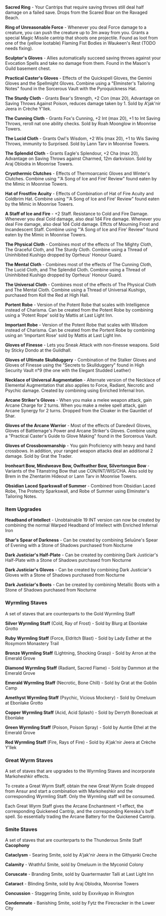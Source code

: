 **Sacred Ring** - Your Cantrips that require saving throws still deal half damage on a failed save. Drops from the Scared Boar on the Ravaged Beach.

**Ring of Unreasonable Force** - Whenever you deal Force damage to a creature, you can push the creature up to 3m away from you. Grants a special Magic Missile cantrip that shoots one projectile. Found as loot from one of the (yellow lootable) Flaming Fist Bodies in Waukeen's Rest (TODO needs fixing).

**Sculptor's Gloves** - Allies automatically succeed saving throws against your Evocation Spells and take no damage from them. Found in the Mason's Guild basement chest.

**Practical Caster's Gloves** - Effects of the Quickspell Gloves, the Gemini Gloves and the Spellmight Gloves. Combine using a "Elminster's Tailoring Notes" found in the Sorcerous Vault with the Pyroquickness Hat.

**The Sturdy Cloth** - Grants Bear's Strength, +2 Con (max 20), Advantage on Saving Throws Against Poison, reduces damage taken by 1. Sold by A'jak'nir Jeera in Crèche Y'llek.

**The Cunning Cloth** - Grants Fox's Cunning, +2 Int (max 20), +1 to Int Saving Throws, reroll nat one ability checks. Sold by Roah Moonglow in Moonrise Towers.

**The Lucid Cloth** - Grants Owl's Wisdom, +2 Wis (max 20), +1 to Wis Saving Throws, immunity to Surprised. Sold by Lann Tarv in Moonrise Towers.

**The Splendid Cloth** - Grants Eagle's Splendour, +2 Cha (max 20), Advantage on Saving Throws against Charmed, 12m darkvision. Sold by Araj Oblodra in Moonrise Towers.

**Cryothermic Clutches** - Effects of Thermoarcanic Gloves and Winter's Clutches. Combine using "'A Song of Ice and Fire' Review" found eaten by the Mimic in Moonrise Towers.

**Hat of Frostfire Acuity** - Effects of Combination of Hat of Fire Acuity and Coldbrim Hat. Combine using "'A Song of Ice and Fire' Review" found eaten by the Mimic in Moonrise Towers.

**A Staff of Ice and Fire** - +2 Staff. Resistance to Cold and Fire Damage. Whenever you deal Cold damage, also deal 1d4 Fire damage. Whenever you deal Fire damage, also deal 1d4 Cold damage. Effcts of Mourning Frost and Incandescent Staff. Combine using "'A Song of Ice and Fire' Review" found eaten by the Mimic in Moonrise Towers.

**The Physical Cloth** - Combines most of the effects of The Mighty Cloth, The Graceful Cloth, and The Sturdy Cloth. Combine using a Thread of Uninhibited Kushigo dropped by Oprheus' Honour Guard.

**The Mental Cloth** - Combines most of the effects of The Cunning Cloth, The Lucid Cloth, and The Splendid Cloth. Combine using a Thread of Uninhibited Kushigo dropped by Oprheus' Honour Guard.

**The Universal Cloth** - Combines most of the effects of The Physical Cloth and The Mental Cloth. Combine using a Thread of Universal Kushigo, purchased from Koll the Red at High Hall.

**Portent Robe** - Version of the Potent Robe that scales with Intelligence instead of Charisma. Can be created from the Potent Robe by combining using a 'Potent Rope' sold by Mattis at Last Light Inn.

**Important Robe** - Version of the Potent Robe that scales with Wisdom instead of Charisma. Can be created from the Portent Robe by combining using an 'Important Rose' sold by Mattis at Last Light Inn.

**Gloves of Finesse** - Lets you Sneak Attack with non-finesse weapons. Sold by Sticky Dondo at the Guildhall.

**Gloves of Ultimate Skullduggery** - Combination of the Stalker Gloves and Gloves of Finesse using the "Secrets to Skullduggery" found in High Security Vault n°9 (the one with the Elegant Studded Leather)

**Necklace of Universal Augmentation** - Alternate version of the Necklace of Elemental Augmentation that also applies to Force, Radiant, Necrotic and Psychic damage. Created by combining using Enriched Infernal Iron.

**Arcane Striker's Gloves** - When you make a melee weapon attack, gain Arcane Charge for 2 turns. When you make a melee spell attack, gain Arcane Synergy for 2 turns. Dropped from the Cloaker in the Gauntlet of Shar.

**Gloves of the Arcane Warrior** - Most of the effects of Daredevil Gloves, Gloves of Battlemage's Power and Arcane Striker's Gloves.  Combine using a "Practical Caster's Guide to Glove Making" found in the Sorcerous Vault.

**Gloves of Crossbowmanship** - You gain Proficiency with heavy and hand crossbows. In addition, your ranged weapon attacks deal an additional 2 damage. Sold by Grat the Trader.

**Ironheart Bow, Mindweave Bow, Owlfeather Bow, Silvertongue Bow** - Variants of the Titanstring Bow that use CON/INT/WIS/CHA. Also sold by Brem in the Zhentarim Hideout or Lann Tarv in Moonrise Towers.

<!-- **Ring of Arcane Ferocity** - Your Arcane Acuity also applies its bonus to weapon attack rolls. -->

**Obsidian Laced Sparkswall of Summer** - Combined from Obsidian Laced Robe, The Protecty Sparkswall, and Robe of Summer using Elminster's Tailoring Notes.

### Item Upgrades

**Headband of Intellect** - Unobtainable 19 INT version can now be created by combining the normal Warped Headband of Intellect with Enriched Infernal Iron

**Shar's Spear of Darkness** - Can be created by combining Seluûne's Spear of Evening with a Stone of Shadows purchased from Nocturne

**Dark Justiciar's Half-Plate** - Can be created by combining Dark Justiciar's Half-Plate with a Stone of Shadows purchased from Nocturne

**Dark Justiciar's Gloves** - Can be created by combining Dark Justiciar's Gloves with a Stone of Shadows purchased from Nocturne

**Dark Justiciar's Boots** - Can be created by combining Metallic Boots with a Stone of Shadows purchased from Nocturne

### Wyrmling Staves

A set of staves that are counterparts to the Gold Wyrmling Staff

**Silver Wyrmling Staff** (Cold, Ray of Frost) - Sold by Blurg at Ebonlake Grotto

**Ruby Wyrmling Staff** (Force, Eldritch Blast) - Sold by Lady Esther at the Rosymorn Monastery Trail

**Bronze Wyrmling Staff** (Lightning, Shocking Grasp) - Sold by Arron at the Emerald Grove

**Diamond Wyrmling Staff** (Radiant, Sacred Flame) - Sold by Dammon at the Emerald Grove

**Emerald Wyrmling Staff** (Necrotic, Bone Chill) - Sold by Grat at the Goblin Camp

**Amethyst Wyrmling Staff** (Psychic, Vicious Mockery) - Sold by Omeluum at Ebonlake Grotto

**Copper Wyrmling Staff** (Acid, Acid Splash) - Sold by Derryth Bonecloak at Ebonlake 

**Green Wyrmling Staff** (Poison, Poison Spray) - Sold by Auntie Ethel at the Emerald Grove

**Red Wyrmling Staff** (Fire, Rays of Fire) - Sold by A'jak'nir Jeera	at Crèche Y'llek

### Great Wyrm Staves

A set of staves that are upgrades to the Wyrmling Staves and incorporate Markoheshkir effects. 

To create a Great Wyrm Staff, obtain the new Great Wyrm Scale dropped from Ansur and start a combination with Markoheshkir and the corresponding Wyrmling Staff.
Only the Wyrmling staff will be consumed.

Each Great Wyrm Staff gives the Arcane Enchantment +1 effect, the corresponding Quickened Cantrip, and the corresponding Kereska's buff spell.
So essentially trading the Arcane Battery for the Quickened Cantrip.

### Smite Staves

A set of staves that are counterparts to the Thunderous Smite Staff **Cacophony**

**Cataclysm** - Searing Smite, sold by A'jak'nir Jeera in the Githyanki Creche

**Calamity** - Wrathful Smite, sold by Omeluum in the Myconid Colony

**Coruscate** - Branding Smite, sold by Quartermaster Talli at Last Light Inn

**Cataract** - Blinding Smite, sold by Araj Oblodra, Moonrise Towers

**Concussion** - Staggering Smite, sold by Exxvikyap in Rivington

**Condemnate** - Banishing Smite, sold by Fytz the Firecracker in the Lower City

